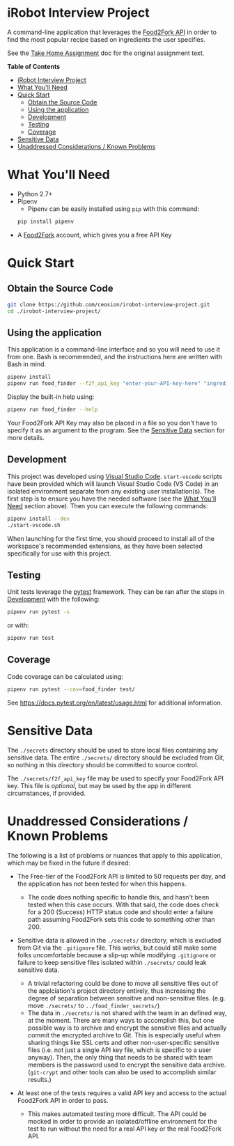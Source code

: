 iRobot Interview Project
========================

A command-line application that leverages the [Food2Fork API](https://www.food2fork.com/about/api) in order to find the most popular recipe based on ingredients the user specifies.

See the [Take Home Assignment](./docs/take-home-assignment.md) doc for the original assignment text.

**Table of Contents**
- [iRobot Interview Project](#irobot-interview-project)
- [What You'll Need](#what-youll-need)
- [Quick Start](#quick-start)
  - [Obtain the Source Code](#obtain-the-source-code)
  - [Using the application](#using-the-application)
  - [Development](#development)
  - [Testing](#testing)
  - [Coverage](#coverage)
- [Sensitive Data](#sensitive-data)
- [Unaddressed Considerations / Known Problems](#unaddressed-considerations--known-problems)

# What You'll Need

* Python 2.7+
* Pipenv
    * Pipenv can be easily installed using `pip` with this command:
    ```bash
    pip install pipenv
    ```
* A [Food2Fork](https://www.food2fork.com) account, which gives you a free API Key

# Quick Start

## Obtain the Source Code

```bash
git clone https://github.com/ceosion/irobot-interview-project.git
cd ./irobot-interview-project/
```

## Using the application

This application is a command-line interface and so you will need to use it from one. Bash is recommended, and the instructions here are written with Bash in mind.

```bash
pipenv install
pipenv run food_finder --f2f_api_key "enter-your-API-key-here" "ingredient 1" "ingredient 2" ...
```

Display the built-in help using:

```bash
pipenv run food_finder --help
```

Your Food2Fork API Key may also be placed in a file so you don't have to specify it as an argument to the program. See the [Sensitive Data](#sensitive-data) section for more details.

## Development

This project was developed using [Visual Studio Code](https://code.visualstudio.com). `start-vscode` scripts have been provided which will launch Visual Studio Code (VS Code) in an isolated environment separate from any existing user installation(s). The first step is to ensure you have the needed software (see the [What You'll Need](#what-youll-need) section above). Then you can execute the following commands:

```bash
pipenv install --dev
./start-vscode.sh
```

When launching for the first time, you should proceed to install all of the workspace's recommended extensions, as they have been selected specifically for use with this project.

## Testing

Unit tests leverage the [pytest](https://docs.pytest.org/en/latest/) framework. They can be ran after the steps in [Development](##development) with the following:

```bash
pipenv run pytest -s
```

or with:

```bash
pipenv run test
```

## Coverage

Code coverage can be calculated using:

```bash
pipenv run pytest --cov=food_finder test/
```

See https://docs.pytest.org/en/latest/usage.html for additional information.

# Sensitive Data

The `./secrets` directory should be used to store local files containing any sensitive data. The entire `./secrets/` directory should be excluded from Git, so nothing in this directory should be committed to source control.

The `./secrets/f2f_api_key` file may be used to specify your Food2Fork API key. This file is *optional*, but may be used by the app in different circumstances, if provided.

# Unaddressed Considerations / Known Problems

The following is a list of problems or nuances that apply to this application, which may be fixed in the future if desired:

* The Free-tier of the Food2Fork API is limited to 50 requests per day, and the application has not been tested for when this happens.
    * The code does nothing specific to handle this, and hasn't been tested when this case occurs. With that said, the code does check for a 200 (Success) HTTP status code and should enter a failure path assuming Food2Fork sets this code to something other than 200.

* Sensitive data is allowed in the `./secrets/` directory, which is excluded from Git via the `.gitignore` file. This works, but could still make some folks uncomfortable because a slip-up while modifying `.gitignore` or failure to keep sensitive files isolated within `./secrets/` could leak sensitive data.
    * A trivial refactoring could be done to move all sensitive files out of the applciation's project directory entirely, thus increasing the degree of separation between sensitive and non-sensitive files. (e.g. move `./secrets/` to `../food_finder_secrets/`)
    * The data in `./secrets/` is not shared with the team in an defined way, at the moment. There are many ways to accomplish this, but one possible way is to archive and encrypt the sensitive files and actually commit the encrypted archive to Git. This is especially useful when sharing things like SSL certs and other non-user-specific sensitive files (i.e. not just a single API key file, which is specific to a user anyway). Then, the only thing that needs to be shared with team members is the password used to encrypt the sensitive data archive. (`git-crypt` and other tools can also be used to accomplish similar results.)

* At least one of the tests requires a valid API key and access to the actual Food2Fork API in order to pass.
    * This makes automated testing more difficult. The API could be mocked in order to provide an isolated/offline environment for the test to run without the need for a real API key or the real Food2Fork API.
